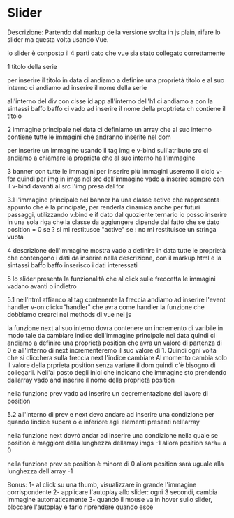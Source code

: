 # Slider

Descrizione:
Partendo dal markup della versione svolta in js plain, rifare lo slider ma questa volta usando Vue.

lo slider è conposto il 4 parti
dato che vue sia stato collegato correttamente

1 titolo della serie

per inserire il titolo in data ci andiamo a definire una proprietà titolo e al suo interno ci andiamo ad inserire il nome della serie

all'interno del div con clsse id app
all'interno dell'h1 ci andiamo a con la sintassi baffo baffo ci vado ad inserire il nome della proptrieta ch contiene il titolo

2 immagine principale
nel data ci definiamo un array che al suo interno contiene tutte le immagini che andranno inserite nel dom

per inserire un immagine usando il tag img
e v-bind sull'atributo src ci andiamo a chiamare la proprieta che al suo interno ha l'immagine

3 banner con tutte le immagini
per inserire più immagini useremo il ciclo v-for quindi per img in imgs nel src dell'immagine vado a inserire sempre con il v-bind davanti al src l'img presa dal for

3.1 l'immagine principale nel banner ha una classe active che rappresenta appunto che è la principale, per renderla dinamica anche per futuri passaggi, utilizzando v:bind e if dato dal quoziente ternario io posso inserire in una sola riga che la classe da aggiungere dipende dal fatto che se dato position = 0 se ? si mi restitusce "active" se : no mi restituisce un stringa vuota

4 descrizione dell'immagine mostra
vado a definire in data tutte le proprietà che contengono i dati da inserire nella descrizione, con il markup html e la sintassi baffo baffo inserisco i dati interessati

5 lo slider presenta la funzionalità che al click sulle freccetta le immagini vadano avanti o indietro

5.1 nell'html affianco al tag contenente la freccia andiamo ad inserire l'event handler v-on:click="handler" che avra come handler la funzione che dobbiamo crearci nei methods di vue nel js

la funzione next al suo interno dovra contenere un incremento di varibile in modo tale da cambiare indice dell'immagine principale
nei data quindi ci andiamo a definire una proprietà position che avra un valore di partenza di 0 e all'interno di next incrementeremo il suo valore di 1.
Quindi ogni volta che si clicchera sulla freccia next l'indice cambiare
Al momento cambia solo il valore della prprieta position senza variare il dom quindi c'è bisogno di collegarli.
Nell'al posto degli inici che indicano che immagine sto prendendo dallarray vado and inserire il nome della proprietà position

nella funzione prev vado ad inserire un decrementazione del lavore di position

5.2 all'interno di prev e next devo andare ad inserire una condizione per quando lindice supera o è inferiore agli elementi presenti nell'array

nella funzione next dovrò andar ad inserire una condizione nella quale se position è maggiore della lunghezza dellarray imgs -1 allora position sarà= a 0

nella funzione prev se position è minore di 0 allora position sarà uguale alla lunghezza dell'array -1

Bonus:
1- al click su una thumb, visualizzare in grande l'immagine corrispondente
2- applicare l'autoplay allo slider: ogni 3 secondi, cambia immagine automaticamente
3- quando il mouse va in hover sullo slider, bloccare l'autoplay e farlo riprendere quando esce
